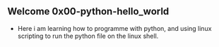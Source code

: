 ## Welcome 0x00-python-hello_world

- Here i am learning how to programme with python, and using linux scripting to run the python file on the linux shell. 
